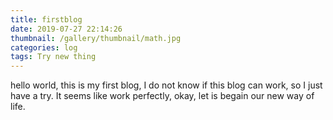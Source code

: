 ```yaml
---
title: firstblog
date: 2019-07-27 22:14:26
thumbnail: /gallery/thumbnail/math.jpg
categories: log
tags: Try new thing
---
```

hello world, this is my first blog, I do not know if this blog can work, so I just have a try.
It seems like work perfectly, okay, let is begain our new way of life.
